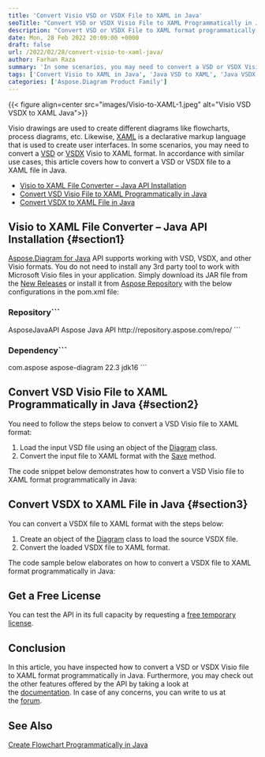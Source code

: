 ```yaml
---
title: 'Convert Visio VSD or VSDX File to XAML in Java'
seoTitle: "Convert VSD or VSDX Visio File to XAML Programmatically in Java"
description: "Convert VSD or VSDX File to XAML format programmatically in Java. Export Visio files to XAML with a few lines of code in Java based applications."
date: Mon, 28 Feb 2022 20:09:00 +0000
draft: false
url: /2022/02/28/convert-visio-to-xaml-java/
author: Farhan Raza
summary: 'In some scenarios, you may need to convert a VSD or VSDX Visio to XAML format. In accordance with similar use cases, this article covers how to **convert a VSD or VSDX file to a XAML file in Java**.'
tags: ['Convert Visio to XAML in Java', 'Java VSD to XAML', 'Java VSDX to XAML', 'Java Visio to XAML', 'VSDX to XAML in Java']
categories: ['Aspose.Diagram Product Family']
---
```




{{< figure align=center src="images/Visio-to-XAML-1.jpeg" alt="Visio VSD VSDX to XAML Java">}}


Visio drawings are used to create different diagrams like flowcharts, process diagrams, etc. Likewise, [XAML][1] is a declarative markup language that is used to create user interfaces. In some scenarios, you may need to convert a [VSD][2] or [VSDX][3] Visio to XAML format. In accordance with similar use cases, this article covers how to convert a VSD or VSDX file to a XAML file in Java.

*   [Visio to XAML File Converter – Java API Installation][4]
*   [Convert VSD Visio File to XAML Programmatically in Java][5]
*   [Convert VSDX to XAML File in Java][6]

## Visio to XAML File Converter – Java API Installation {#section1}

[Aspose.Diagram for Java][7] API supports working with VSD, VSDX, and other Visio formats. You do not need to install any 3rd party tool to work with Microsoft Visio files in your application. Simply download its JAR file from the [New Releases][8] or install it from [Aspose Repository][9] with the below configurations in the pom.xml file:

### Repository```
 <repositories>
    <repository>
        <id>AsposeJavaAPI</id>
        <name>Aspose Java API</name>
        <url>http://repository.aspose.com/repo/</url>
    </repository>
</repositories>
```

### Dependency```
 <dependencies>
    <dependency>
        <groupId>com.aspose</groupId>
        <artifactId>aspose-diagram</artifactId>
        <version>22.3</version>
        <classifier>jdk16</classifier>
    </dependency>
</dependencies>
```

## Convert VSD Visio File to XAML Programmatically in Java {#section2}

You need to follow the steps below to convert a VSD Visio file to XAML format:

1.  Load the input VSD file using an object of the [Diagram][10] class.
2.  Convert the input file to XAML format with the [Save][11] method.

The code snippet below demonstrates how to convert a VSD Visio file to XAML format programmatically in Java:



## Convert VSDX to XAML File in Java {#section3}

You can convert a VSDX file to XAML format with the steps below:

1.  Create an object of the [Diagram][12] class to load the source VSDX file.
2.  Convert the loaded VSDX file to XAML format.

The code sample below elaborates on how to convert a VSDX file to XAML format programmatically in Java:



## Get a Free License

You can test the API in its full capacity by requesting a [free temporary license][13].

## Conclusion

In this article, you have inspected how to convert a VSD or VSDX Visio file to XAML format programmatically in Java. Furthermore, you may check out the other features offered by the API by taking a look at the [documentation][14]. In case of any concerns, you can write to us at the [forum][15].

## See Also

[Create Flowchart Programmatically in Java][16]




[1]: https://docs.fileformat.com/web/xaml/
[2]: https://docs.fileformat.com/visio/vsd/
[3]: https://docs.fileformat.com/visio/vsdx/
[4]: #section1
[5]: #section2
[6]: #section3
[7]: https://products.aspose.com/diagram/java/
[8]: https://downloads.aspose.com/diagram/java
[9]: https://repository.aspose.com/webapp/#/artifacts/browse/tree/General/repo/com/aspose/aspose-diagram
[10]: https://apireference.aspose.com/diagram/java/com.aspose.diagram/Diagram
[11]: https://apireference.aspose.com/diagram/java/com.aspose.diagram/diagram#save(java.io.OutputStream,%20int)
[12]: https://apireference.aspose.com/diagram/java/com.aspose.diagram/Diagram
[13]: https://purchase.aspose.com/temporary-license
[14]: https://docs.aspose.com/diagram/java/
[15]: https://forum.aspose.com/c/diagram
[16]: https://blog.aspose.com/2021/12/20/create-flowchart-in-java/




